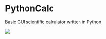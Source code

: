 # PythonCalc
Basic GUI scientific calculator written in Python

<img src="http://thomasdevelops.com/wp-content/uploads/2018/10/PyCalc-snapshot.png">
